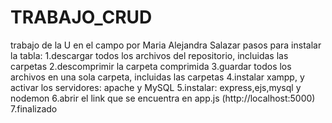 # TRABAJO_CRUD
trabajo de la U en el campo por Maria Alejandra Salazar
pasos para instalar la tabla:
1.descargar todos los archivos del repositorio, incluidas las carpetas
2.descomprimir la carpeta comprimida 
3.guardar todos los archivos en una sola carpeta, incluidas las carpetas
4.instalar xampp, y activar los servidores: apache y MySQL
5.instalar: express,ejs,mysql y nodemon
6.abrir el link que se encuentra en app.js (http://localhost:5000)
7.finalizado

